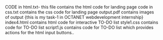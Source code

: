 CODE in html.txt- this file contains the html code for landing page
code in css.txt contains the css code for landing page 
output.pdf contains images of output
{this is my task-1 in OCTANET webdevelopment internship}
index4.html contains html code for interactive TO-DO list
style1.css contains code for TO-DO list
script1.js contains code for TO-DO list which provides actions for the html input buttons..
